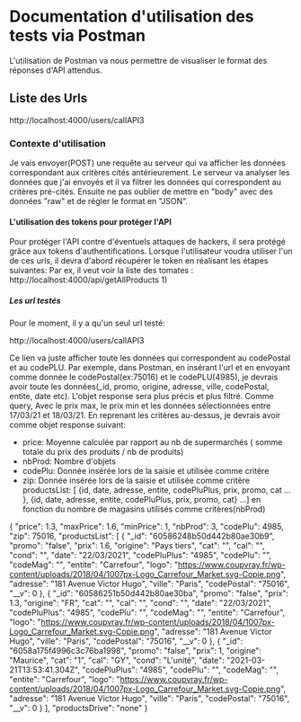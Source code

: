 # Documentation d'utilisation des tests via Postman

L'utilisation de Postman va nous permettre de visualiser le format des réponses d'API attendus.

## Liste des Urls

http://localhost:4000/users/callAPI3

### Contexte d'utilisation

Je vais envoyer(POST) une requête au serveur qui va afficher les données correspondant aux critères cités antérieurement. 
Le serveur va analyser les données que j'ai envoyés et il va filtrer les données qui correspondent au critères pré-cités.
Ensuite ne pas oublier de mettre en "body" avec des données "raw" et de régler le format en "JSON".

#### L'utilisation des tokens pour protéger l'API

Pour protéger l'API contre d'éventuels attaques de hackers, il sera protégé grâce aux tokens d'authentifications. 
Lorsque l'utilisateur voudra utiliser l'un de ces urls, il devra d'abord récupérer le token en réalisant les étapes suivantes:
Par ex, il veut voir la liste des tomates : http://localhost:4000/api/getAllProducts
1) 

##### Les url testés

Pour le moment, il y a qu'un seul url testé:

http://localhost:4000/users/callAPI3

Ce lien va juste afficher toute les données qui correspondent au codePostal et au codePLU.
Par exemple, dans Postman, en insérant l'url et en envoyant comme donnée le codePostal(ex:75016) et le codePLU(4985), je devrais avoir toute les données(_id, promo, origine, adresse, ville, codePostal, entite, date etc).
L'objet response sera plus précis et plus filtré. Comme query, Avec le prix max, le prix min et les données sélectionnées entre 17/03/21 et 18/03/21.
 En reprenant les critères au-dessus, je devrais avoir comme objet response suivant:
 
* price: Moyenne calculée par rapport au nb de supermarchés ( somme totale du prix des produits / nb de produits)
* nbProd: Nombre d'objets 
* codePlu: Donnée insérée lors de la saisie et utilisée comme critère
* zip: Donnée insérée lors de la saisie et utilisée comme critère
 productsList: [
{id, date, adresse, entite, codePluPlus, prix, promo, cat ... }, 
{id, date, adresse, entite, codePluPlus, prix, promo, cat} ...] 
en fonction du nombre de magasins utilisés comme critères(nbProd)

{
    "price": 1.3,
    "maxPrice": 1.6,
    "minPrice": 1,
    "nbProd": 3,
    "codePlu": 4985,
    "zip": 75016,
    "productsList": [
        {
            "_id": "60586248b50d442b80ae30b9",
            "promo": "false",
            "prix": 1.6,
            "origine": "Pays tiers",
            "cat": "",
            "cal": "",
            "cond": "",
            "date": "22/03/2021",
            "codePluPlus": "4985",
            "codePlu": "",
            "codeMag": "",
            "entite": "Carrefour",
            "logo": "https://www.coupvray.fr/wp-content/uploads/2018/04/1007px-Logo_Carrefour_Market.svg-Copie.png",
            "adresse": "181 Avenue Victor Hugo",
            "ville": "Paris",
            "codePostal": "75016",
            "__v": 0
        },
        {
            "_id": "60586251b50d442b80ae30ba",
            "promo": "false",
            "prix": 1.3,
            "origine": "FR",
            "cat": "",
            "cal": "",
            "cond": "",
            "date": "22/03/2021",
            "codePluPlus": "4985",
            "codePlu": "",
            "codeMag": "",
            "entite": "Carrefour",
            "logo": "https://www.coupvray.fr/wp-content/uploads/2018/04/1007px-Logo_Carrefour_Market.svg-Copie.png",
            "adresse": "181 Avenue Victor Hugo",
            "ville": "Paris",
            "codePostal": "75016",
            "__v": 0
        },
        {
            "_id": "6058a175f4996c3c76ba1998",
            "promo": "false",
            "prix": 1,
            "origine": "Maurice",
            "cat": "1",
            "cal": "GY",
            "cond": "L'unité",
            "date": "2021-03-21T13:53:41.304Z",
            "codePluPlus": "4985",
            "codePlu": "",
            "codeMag": "",
            "entite": "Carrefour",
            "logo": "https://www.coupvray.fr/wp-content/uploads/2018/04/1007px-Logo_Carrefour_Market.svg-Copie.png",
            "adresse": "181 Avenue Victor Hugo",
            "ville": "Paris",
            "codePostal": "75016",
            "__v": 0
        }
    ],
    "productsDrive": "none"
}


